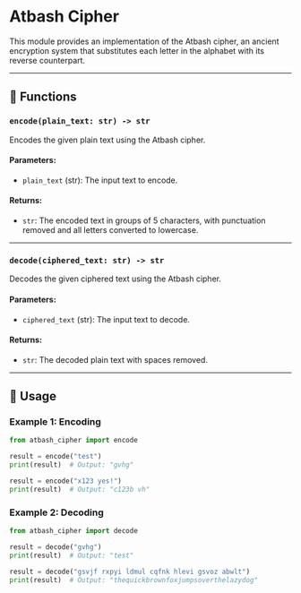# Atbash Cipher

This module provides an implementation of the Atbash cipher, an ancient encryption system that substitutes each letter in the alphabet with its reverse counterpart.

---

## 📝 Functions

### `encode(plain_text: str) -> str`
Encodes the given plain text using the Atbash cipher.

#### Parameters:
- `plain_text` (str): The input text to encode.

#### Returns:
- `str`: The encoded text in groups of 5 characters, with punctuation removed and all letters converted to lowercase.

---

### `decode(ciphered_text: str) -> str`
Decodes the given ciphered text using the Atbash cipher.

#### Parameters:
- `ciphered_text` (str): The input text to decode.

#### Returns:
- `str`: The decoded plain text with spaces removed.

---

## 🚀 Usage

### Example 1: Encoding
```python
from atbash_cipher import encode

result = encode("test")
print(result)  # Output: "gvhg"

result = encode("x123 yes!")
print(result)  # Output: "c123b vh"
```

### Example 2: Decoding
```python
from atbash_cipher import decode

result = decode("gvhg")
print(result)  # Output: "test"

result = decode("gsvjf rxpyi ldmul cqfnk hlevi gsvoz abwlt")
print(result)  # Output: "thequickbrownfoxjumpsoverthelazydog"
```